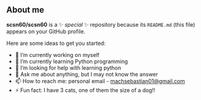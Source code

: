 ## About me


**scsn60/scsn60** is a ✨ _special_ ✨ repository because its `README.md` (this file) appears on your GitHub profile.

Here are some ideas to get you started:

- 🔭 I’m currently working on myself
- 🌱 I’m currently learning Python programming
- 🤔 I’m looking for help with learning python
- 💬 Ask me about anything, but I may not know the answer
- 📫 How to reach me: personal email - machsebastian01@gmail.com
- ⚡ Fun fact: I have 3 cats, one of them the size of a dog!!

